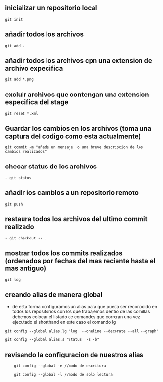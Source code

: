 ## inicializar un repositorio local

```
git init
```

## añadir todos los archivos

```
git add .
```

## añadir todos los archivos cpn una extension de archivo expecifica

```
git add *.png
```

## excluir archivos que contengan una extension especifica del stage

```
git reset *.xml
```

## Guardar los cambios en los archivos (toma una captura del codigo como esta actualmente)

```
git commit -m "añade un mensaje  o una breve descripcion de los cambios realizados"
```

## checar status de los archivos

```
- git status
```

## añadir los cambios a un repositorio remoto

```
git push
```

## restaura todos los archivos del ultimo commit realizado

```
- git checkout -- .
```

## mostrar todos los commits realizados (ordenados por fechas del mas reciente hasta el mas antiguo)

```
git log
```

## creando alias de manera global

- de esta forma configuramos un alias para que pueda ser reconocido en todos los repositorios con los que trabajemos dentro de las comillas debemos colocar el listado de comandos que correran una vez ejecutado el shorthand en este caso el comando lg

```
git config --global alias.lg "log  --oneline --decorate --all --graph"
```

```
git config --global alias.s "status  -s -b"
```

## revisando la configuracion de nuestros alias

```
    git config --global -e //modo de escritura
```

```
    git config --global -l //modo de solo lectura
```
